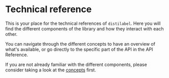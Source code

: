 # Technical reference

This is your place for the technical references of `distilabel`. Here you will find the different components of the library and how they interact with each other.

You can navigate through the different concepts to have an overview of what's available, or go directly to the specific part of the API in the API Reference.

If you are not already familiar with the different components, please consider taking a look at the [concepts](../concepts.md) first.